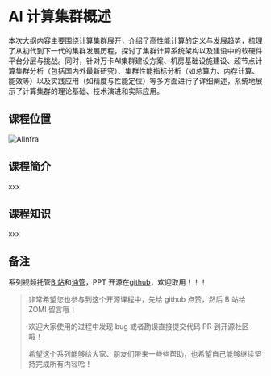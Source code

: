 <!--Copyright © ZOMI 适用于[License](https://github.com/Infrasys-AI/AIInfra)版权许可-->

# AI 计算集群概述

本次大纲内容主要围绕计算集群展开，介绍了高性能计算的定义与发展趋势，梳理了从初代到下一代的集群发展历程，探讨了集群计算系统架构以及建设中的软硬件平台分层与挑战。同时，针对万卡AI集群建设方案、机房基础设施建设、超节点计算集群分析（包括国内外最新研究）、集群性能指标分析（如总算力、内存计算、能效等）以及实践应用（如精度与性能定位）等多方面进行了详细阐述，系统地展示了计算集群的理论基础、技术演进和实际应用。

## 课程位置

![AIInfra](./images/arch01.png)

## 课程简介

xxx

## 课程知识

xxx

## 备注

系列视频托管[B 站](https://space.bilibili.com/517221395)和[油管](https://www.youtube.com/@ZOMI666/playlists)，PPT 开源在[github](https://github.com/Infrasys-AI/AIInfra)，欢迎取用！！！

> 非常希望您也参与到这个开源课程中，先给 github 点赞，然后 B 站给 ZOMI 留言哦！
>
> 欢迎大家使用的过程中发现 bug 或者勘误直接提交代码 PR 到开源社区哦！
>
> 希望这个系列能够给大家、朋友们带来一些些帮助，也希望自己能够继续坚持完成所有内容哈！
